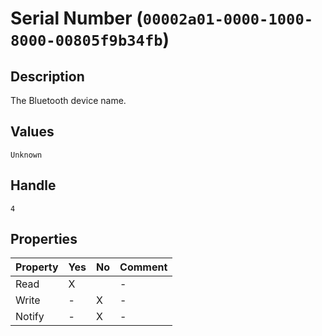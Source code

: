 # Serial Number (`00002a01-0000-1000-8000-00805f9b34fb`)

## Description

The Bluetooth device name.

## Values

`Unknown`

## Handle

`4`

## Properties

| Property | Yes | No | Comment |
|----------|-----|----| ------- |
| Read     |  X  |    |    -    |
| Write    |  -  |  X |    -    |
| Notify   |  -  |  X |    -    |